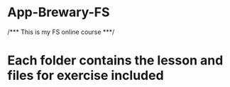 # App-Brewary-FS
/*** This is my FS online course ***/

# Each folder contains the lesson and files for exercise included 


